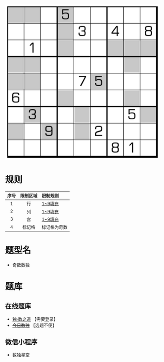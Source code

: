 ![](../../../../images/sudoku/奇数数独.png)

# 规则

| 序号  | 限制区域 | 限制规则    |
|:---:|:----:|:--------|
|  1  |  行   | [1~9填充] |
|  2  |  列   | [1~9填充] |
|  3  |  宫   | [1~9填充] |
|  4  | 标记格  | 标记格为奇数  |

# 题型名

- 奇数数独

# 题库

## 在线题库

- [独·数之道](http://www.sudokufans.org.cn/lx/game.index.php?type=odd) 【需要登录】
- ~~[今日数独]~~ 【选题不便】

## 微信小程序

- 数独星空

[1~9填充]: ../../../../rules.md#1~9填充

[今日数独]: https://cn.sudoku.today/g-odd-sudoku/
